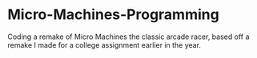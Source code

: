 # Micro-Machines-Programming
Coding a remake of Micro Machines the classic arcade racer, based off a remake I made for a college assignment earlier in the year.
